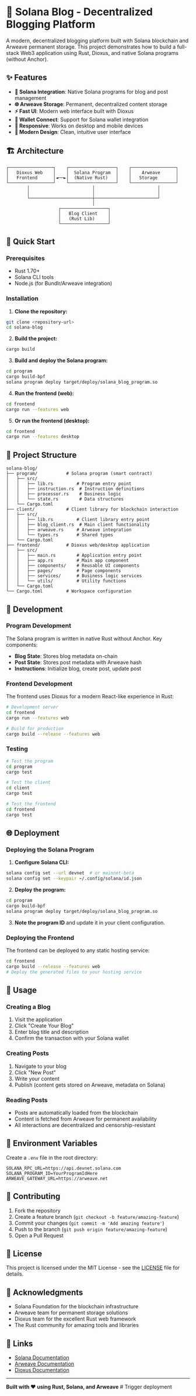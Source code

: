 # 🌟 Solana Blog - Decentralized Blogging Platform

A modern, decentralized blogging platform built with Solana blockchain and Arweave permanent storage. This project demonstrates how to build a full-stack Web3 application using Rust, Dioxus, and native Solana programs (without Anchor).

## ✨ Features

- **🔗 Solana Integration**: Native Solana programs for blog and post management
- **🌐 Arweave Storage**: Permanent, decentralized content storage
- **⚡ Fast UI**: Modern web interface built with Dioxus
- **🔐 Wallet Connect**: Support for Solana wallet integration
- **📱 Responsive**: Works on desktop and mobile devices
- **🎨 Modern Design**: Clean, intuitive user interface

## 🏗️ Architecture

```
┌─────────────────┐    ┌──────────────────┐    ┌─────────────────┐
│   Dioxus Web    │    │  Solana Program  │    │    Arweave      │
│   Frontend      │◄──►│  (Native Rust)   │    │   Storage       │
└─────────────────┘    └──────────────────┘    └─────────────────┘
        │                        │                        │
        │                        │                        │
        └────────────────────────┼────────────────────────┘
                                 │
                    ┌──────────────────┐
                    │   Blog Client    │
                    │   (Rust Lib)     │
                    └──────────────────┘
```

## 🚀 Quick Start

### Prerequisites

- Rust 1.70+
- Solana CLI tools
- Node.js (for Bundlr/Arweave integration)

### Installation

1. **Clone the repository:**
```bash
git clone <repository-url>
cd solana-blog
```

2. **Build the project:**
```bash
cargo build
```

3. **Build and deploy the Solana program:**
```bash
cd program
cargo build-bpf
solana program deploy target/deploy/solana_blog_program.so
```

4. **Run the frontend (web):**
```bash
cd frontend
cargo run --features web
```

5. **Or run the frontend (desktop):**
```bash
cd frontend
cargo run --features desktop
```

## 📁 Project Structure

```
solana-blog/
├── program/           # Solana program (smart contract)
│   ├── src/
│   │   ├── lib.rs         # Program entry point
│   │   ├── instruction.rs  # Instruction definitions
│   │   ├── processor.rs    # Business logic
│   │   └── state.rs        # Data structures
│   └── Cargo.toml
├── client/            # Client library for blockchain interaction
│   ├── src/
│   │   ├── lib.rs         # Client library entry point
│   │   ├── blog_client.rs  # Main client functionality
│   │   ├── arweave.rs     # Arweave integration
│   │   └── types.rs       # Shared types
│   └── Cargo.toml
├── frontend/          # Dioxus web/desktop application
│   ├── src/
│   │   ├── main.rs        # Application entry point
│   │   ├── app.rs         # Main app component
│   │   ├── components/    # Reusable UI components
│   │   ├── pages/         # Page components
│   │   ├── services/      # Business logic services
│   │   └── utils/         # Utility functions
│   └── Cargo.toml
└── Cargo.toml         # Workspace configuration
```

## 🔧 Development

### Program Development

The Solana program is written in native Rust without Anchor. Key components:

- **Blog State**: Stores blog metadata on-chain
- **Post State**: Stores post metadata with Arweave hash
- **Instructions**: Initialize blog, create post, update post

### Frontend Development

The frontend uses Dioxus for a modern React-like experience in Rust:

```bash
# Development server
cd frontend
cargo run --features web

# Build for production
cargo build --release --features web
```

### Testing

```bash
# Test the program
cd program
cargo test

# Test the client
cd client
cargo test

# Test the frontend
cd frontend
cargo test
```

## 🌐 Deployment

### Deploying the Solana Program

1. **Configure Solana CLI:**
```bash
solana config set --url devnet  # or mainnet-beta
solana config set --keypair ~/.config/solana/id.json
```

2. **Deploy the program:**
```bash
cd program
cargo build-bpf
solana program deploy target/deploy/solana_blog_program.so
```

3. **Note the program ID** and update it in your client configuration.

### Deploying the Frontend

The frontend can be deployed to any static hosting service:

```bash
cd frontend
cargo build --release --features web
# Deploy the generated files to your hosting service
```

## 📝 Usage

### Creating a Blog

1. Visit the application
2. Click "Create Your Blog"
3. Enter blog title and description
4. Confirm the transaction with your Solana wallet

### Creating Posts

1. Navigate to your blog
2. Click "New Post"
3. Write your content
4. Publish (content gets stored on Arweave, metadata on Solana)

### Reading Posts

- Posts are automatically loaded from the blockchain
- Content is fetched from Arweave for permanent availability
- All interactions are decentralized and censorship-resistant

## 🔑 Environment Variables

Create a `.env` file in the root directory:

```env
SOLANA_RPC_URL=https://api.devnet.solana.com
SOLANA_PROGRAM_ID=YourProgramIdHere
ARWEAVE_GATEWAY_URL=https://arweave.net
```

## 🤝 Contributing

1. Fork the repository
2. Create a feature branch (`git checkout -b feature/amazing-feature`)
3. Commit your changes (`git commit -m 'Add amazing feature'`)
4. Push to the branch (`git push origin feature/amazing-feature`)
5. Open a Pull Request

## 📜 License

This project is licensed under the MIT License - see the [LICENSE](LICENSE) file for details.

## 🙏 Acknowledgments

- Solana Foundation for the blockchain infrastructure
- Arweave team for permanent storage solutions
- Dioxus team for the excellent Rust web framework
- The Rust community for amazing tools and libraries

## 🔗 Links

- [Solana Documentation](https://docs.solana.com/)
- [Arweave Documentation](https://docs.arweave.org/)
- [Dioxus Documentation](https://dioxuslabs.com/)

---

**Built with ❤️ using Rust, Solana, and Arweave** # Trigger deployment
